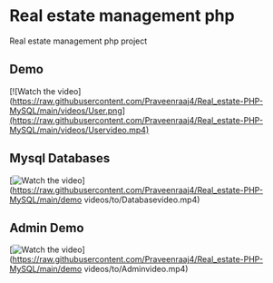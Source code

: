 # Real estate management php
 Real estate management php project

## Demo
[![Watch the video](https://raw.githubusercontent.com/Praveenraaj4/Real_estate-PHP-MySQL/main/videos/User.png](https://raw.githubusercontent.com/Praveenraaj4/Real_estate-PHP-MySQL/main/videos/Uservideo.mp4)


## Mysql Databases
[![Watch the video](https://raw.githubusercontent.com/username/repository/branch/path/to/thumbnail.jpg)]
(https://raw.githubusercontent.com/Praveenraaj4/Real_estate-PHP-MySQL/main/demo videos/to/Databasevideo.mp4)


## Admin Demo
[![Watch the video](https://raw.githubusercontent.com/username/repository/branch/path/to/thumbnail.jpg)]
(https://raw.githubusercontent.com/Praveenraaj4/Real_estate-PHP-MySQL/main/demo videos/to/Adminvideo.mp4)


